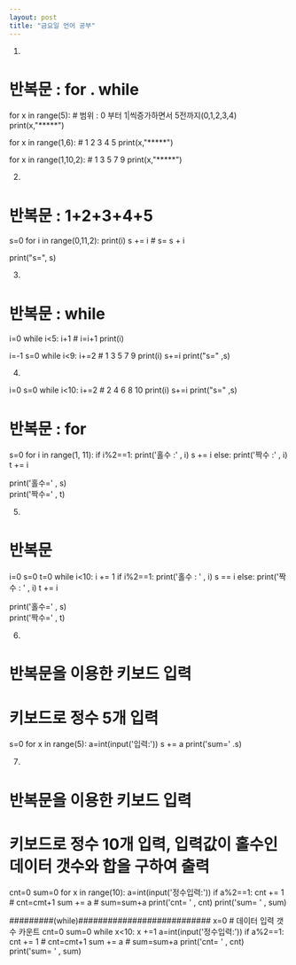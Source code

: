 ```yaml
---
layout: post
title: "금요일 언어 공부"
---
```


1.
#  반복문 : for  . while


for x in range(5): # 범위 : 0 부터 1|씩증가하면서 5전까지(0,1,2,3,4)
    print(x,"*****")


for x in range(1,6): # 1 2 3 4 5
    print(x,"*****")


for x in range(1,10,2): # 1 3 5 7 9
    print(x,"*****")

2.
#  반복문 : 1+2+3+4+5

s=0
for i in range(0,11,2):
    print(i)
    s += i # s= s + i

print("s=", s)    

3.
#  반복문 : while

i=0
while i<5:
    i+1 # i=i+1
    print(i)



i=-1
s=0
while i<9:
    i+=2 # 1  3  5  7  9 
    print(i)
    s+=i
print("s=" ,s)    

4.

i=0
s=0
while i<10:
    i+=2 # 2  4  6  8 10
    print(i)
    s+=i
print("s=" ,s)

#  반복문 : for

s=0
for i in range(1, 11):
    if i%2==1:
       print('홀수 :' , i)
       s += i
    else:
       print('짝수 :' , i)
       t += i

print('홀수=' , s)    
print('짝수=' , t)    
    
5.

#  반복문
i=0
s=0
t=0
while i<10:
    i += 1
    if i%2==1:
        print('홀수 : ' , i)
        s == i
    else:
        print('짝수 : ' , i)
        t += i




print('홀수=' , s)    
print('짝수=' , t)    
    

6.

#  반복문을 이용한 키보드 입력
#  키보드로 정수 5개 입력
s=0
for x in range(5):
    a=int(input('입력:'))
    s += a
print('sum=' .s)    

7.

#  반복문을 이용한 키보드 입력
#  키보드로 정수 10개 입력, 입력값이 홀수인 데이터 갯수와 합을 구하여 출력


cnt=0
sum=0
for x in range(10):
    a=int(input('정수입력:'))
    if a%2==1:
        cnt += 1 # cnt=cmt+1
        sum += a # sum=sum+a
print('cnt= ' , cnt)
print('sum= ' , sum)


#########(while)###########################
x=0  # 데이터 입력 갯수 카운트 
cnt=0
sum=0
while x<10:
    x +=1
    a=int(input('정수입력:'))
    if a%2==1:
        cnt += 1 # cnt=cmt+1
        sum += a # sum=sum+a
print('cnt= ' , cnt)
print('sum= ' , sum)
